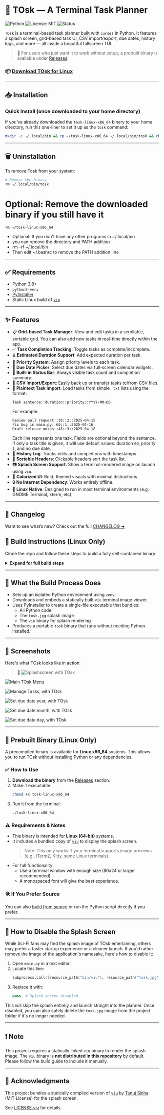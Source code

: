 # 📂 TOsk — A Terminal Task Planner

![Python](https://img.shields.io/badge/Python-3.8%2B-blue)
![License: MIT](https://img.shields.io/badge/License-MIT-yellow.svg)
![Status](https://img.shields.io/badge/status-active-brightgreen)

`TOsk` is a terminal-based task planner built with `curses` in Python. It features a splash screen, grid-based task UI, CSV import/export, due dates, history logs, and more — all inside a beautiful fullscreen TUI. 

> 🔪 For users who just want it to work without setup, a prebuilt binary is available under [Releases](#-prebuilt-binary-linux-only).
### 📦 [Download TOsk for Linux](https://github.com/ctsdownloads/tosk-task-manager/releases/latest)

---

## 📥 Installation

### Quick Install (once downloaded to your home directory)

If you've already downloaded the `tosk-linux-x86_64` binary to your home directory, run this one-liner to set it up as the `tosk` command:

```bash
mkdir -p ~/.local/bin && cp ~/tosk-linux-x86_64 ~/.local/bin/tosk && chmod +x ~/.local/bin/tosk && [[ ":$PATH:" != *":$HOME/.local/bin:"* ]] && echo 'export PATH="$HOME/.local/bin:$PATH"' >> ~/.bashrc && source ~/.bashrc && echo "✅ Tosk installed successfully! Type 'tosk' to get started."
```
---

## 🗑️ Uninstallation

To remove Tosk from your system:

```bash
# Remove the binary
rm ~/.local/bin/tosk
```

# Optional: Remove the downloaded binary if you still have it
```
rm ~/tosk-linux-x86_64
```

- Optional: If you don't have any other programs in ~/.local/bin
- you can remove the directory and PATH addition
- rm -rf ~/.local/bin
- Then edit ~/.bashrc to remove the PATH addition line

---

## ✅ Requirements

- Python 3.8+
- `python3-venv`
- [PyInstaller](https://pyinstaller.org/)
- Static Linux build of [`viu`](https://github.com/atanunq/viu)


---

## ✨ Features

- 📋 **Grid-based Task Manager**: View and edit tasks in a scrollable, sortable grid. You can also add new tasks in real-time directly within the app.
- ✅ **Task Completion Tracking**: Toggle tasks as complete/incomplete.
- ⌛ **Estimated Duration Support**: Add expected duration per task.
- 🎯 **Priority System**: Assign priority levels to each task.
- 📅 **Due Date Picker**: Select due dates via full-screen calendar widgets.
- 🧮 **Built-in Status Bar**: Always visible task count and completion summary.
- 📂 **CSV Import/Export**: Easily back up or transfer tasks to/from CSV files.
- 📝 **Plaintext Task Import**: Load tasks from simple `.txt` lists using the format:
  ```
  Task sentence::duration::priority::YYYY-MM-DD
  ```
  For example:
  ```
  Review pull request::30::2::2025-04-15
  Fix bug in main.py::60::1::2025-04-16
  Draft release notes::45::3::2025-04-18
  ```
  Each line represents one task. Fields are optional beyond the sentence. If only a task title is given, it will use default values: duration `60`, priority `1`, and no due date.
- 🧾 **History Log**: Tracks edits and completions with timestamps.
- 🔄 **Sortable Headers**: Clickable headers sort the task list.
- 📷 **Splash Screen Support**: Show a terminal-rendered image on launch using `viu`.
- 🎨 **Colorized UI**: Bold, themed visuals with minimal distractions.
- 🔒 **No Internet Dependency**: Works entirely offline.
- 🐧 **Linux Native**: Designed to run in most terminal environments (e.g. GNOME Terminal, xterm, etc).

---

## 📘 Changelog

Want to see what’s new? Check out the full [CHANGELOG ➜](./CHANGELOG.md)


## 🚀 Build Instructions (Linux Only)

Clone the repo and follow these steps to build a fully self-contained binary:

<details>
<summary><strong>Expand for full build steps</strong></summary>

```bash
# 1. Install python3-venv if needed
sudo apt-get update
sudo apt-get install python3-venv curl tar

# 2. Set up your project directory
mkdir -p ~/ncurses_TOsk_app/bin
cd ~/ncurses_TOsk_app

# 3. Download the static Linux binary for 'viu'
curl -L https://github.com/atanunq/viu/releases/latest/download/viu-x86_64-unknown-linux-musl.tar.gz -o /tmp/viu.tar.gz
mkdir -p /tmp/viu-install
tar -xzf /tmp/viu.tar.gz -C /tmp/viu-install
cp /tmp/viu-install/bin/viu bin/
chmod +x bin/viu

# 4. Add the project files (or clone this repo)
# You should have:
# - main.py
# - tosk.jpg
# - bin/viu

# 5. Create and activate a virtual environment
python3 -m venv ~/pyenv
source ~/pyenv/bin/activate

# 6. Install PyInstaller inside the venv
pip install pyinstaller

# 7. Patch main.py to support PyInstaller (if not already done)
# Add this function near the top of main.py:
# def resource_path(relative_path):
#     import sys, os
#     if hasattr(sys, '_MEIPASS'):
#         return os.path.join(sys._MEIPASS, relative_path)
#     return os.path.join(os.path.abspath("."), relative_path)
#
# Replace:
# subprocess.call(["./bin/viu", "tosk.jpg"])
# With:
# subprocess.call([resource_path("bin/viu"), resource_path("tosk.jpg")])

# 8. Build it!
pyinstaller --onefile \
  --add-data "bin/viu:bin" \
  --add-data "tosk.jpg:." \
  main.py

# 9. Rename the output binary
mv dist/main dist/tosk
chmod +x dist/tosk

# 10. Run it
./dist/tosk

# 11. Deactivate the venv when done
deactivate
```

</details>

---

## 🧰 What the Build Process Does

- Sets up an isolated Python environment using `venv`.
- Downloads and embeds a statically built `viu` terminal image viewer.
- Uses PyInstaller to create a single-file executable that bundles:
  - All Python code
  - The `tosk.jpg` splash image
  - The `viu` binary for splash rendering
- Produces a portable `tosk` binary that runs without needing Python installed.

---

## 🗼 Screenshots

Here's what TOsk looks like in action:

> 📸
![Splashscreen with TOsk](https://raw.githubusercontent.com/ctsdownloads/tosk-task-manager/refs/heads/main/images/tosk1.png)

![Main TOsk Menu](https://raw.githubusercontent.com/ctsdownloads/tosk-task-manager/refs/heads/main/images/tosk2.png)

![Manage Tasks, with TOsk](https://raw.githubusercontent.com/ctsdownloads/tosk-task-manager/refs/heads/main/images/tosk3.png)

![Set due date year, with TOsk](https://raw.githubusercontent.com/ctsdownloads/tosk-task-manager/refs/heads/main/images/tosk4.png)

![Set due date month, with TOsk](https://raw.githubusercontent.com/ctsdownloads/tosk-task-manager/refs/heads/main/images/tosk5.png)

![Set due date day, with TOsk](https://raw.githubusercontent.com/ctsdownloads/tosk-task-manager/refs/heads/main/images/tosk6.png)




---

## 📆 Prebuilt Binary (Linux Only)

A precompiled binary is available for **Linux x86_64** systems. This allows you to run TOsk without installing Python or any dependencies.

### ✅ How to Use

1. **Download the binary** from the [Releases](#) section.
2. Make it executable:
   ```bash
   chmod +x tosk-linux-x86_64
   ```
3. Run it from the terminal:
   ```bash
   ./tosk-linux-x86_64
   ```

### ⚠️ Requirements & Notes

- This binary is intended for **Linux (64-bit)** systems.
- It includes a bundled copy of [`viu`](https://github.com/atanunq/viu) to display the splash screen.  
  > Note: This only works if your terminal supports image previews (e.g., iTerm2, Kitty, some Linux terminals).
- For full functionality:
  - Use a terminal window with enough size (80x24 or larger recommended).
  - A monospaced font will give the best experience.

### 🛠 If You Prefer Source
You can also [build from source](#-build-instructions-linux-only) or run the Python script directly if you prefer.

---

## 🙈 How to Disable the Splash Screen

While Sci-Fi fans may find the splash image of TOsk entertaining, others may prefer a faster startup experience or a cleaner launch. If you'd rather remove the image of the application's namesake, here's how to disable it:

1. Open `main.py` in a text editor.
2. Locate this line:
   ```python
   subprocess.call([resource_path("bin/viu"), resource_path("tosk.jpg")])
   ```
3. Replace it with:
   ```python
   pass  # Splash screen disabled
   ```

This will skip the splash entirely and launch straight into the planner. Once disabled, you can also safely delete the `tosk.jpg` image from the project folder if it's no longer needed.

---

## ❗ Note

This project requires a statically linked `viu` binary to render the splash image. The `viu` binary is **not distributed in this repository** by default. Please follow the build guide to include it manually.

---

## 📜 Acknowledgments

This project bundles a statically compiled version of [`viu`](https://github.com/atanunq/viu) by [Tanuj Sinha](https://github.com/atanunq) (MIT License) for the splash screen.

See [LICENSE.viu](./LICENSE.viu) for details.

